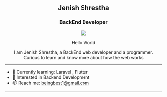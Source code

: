 <h2 align="center">Jenish Shrestha</h2>
<h3 align="center"> BackEnd Developer </h3>
  <p align="center">
<img src="https://raw.githubusercontent.com/TheDudeThatCode/TheDudeThatCode/master/Assets/Developer.gif"/>
  </p>

 

<p align="center">Hello World </p>
<p align="center"> I am Jenish Shrestha, a BackEnd web developer and a programmer.<br>Curious to learn and know more about how the web works </p>

<hr/>

- 🌱 Currently learning: Laravel , Flutter
- 🤔 Interested in Backend Development
- 📫 Reach me: beingbest1@gmail.com

<hr/>

